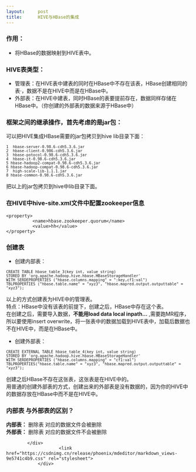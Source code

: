 ```yaml
---
layout:     post
title:      HIVE与HBase的集成
---
```

<div id="article_content" class="article_content clearfix csdn-tracking-statistics" data-pid="blog" data-mod="popu_307" data-dsm="post">
								            <div id="content_views" class="markdown_views prism-atom-one-dark">
							<!-- flowchart 箭头图标 勿删 -->
							<svg xmlns="http://www.w3.org/2000/svg" style="display: none;"><path stroke-linecap="round" d="M5,0 0,2.5 5,5z" id="raphael-marker-block" style="-webkit-tap-highlight-color: rgba(0, 0, 0, 0);"></path></svg>
							<h3><a id="_0"></a>作用：</h3>
<ul>
<li>将HBase的数据映射到HIVE表中。</li>
</ul>
<h3><a id="HIVE_2"></a>HIVE表类型：</h3>
<ul>
<li>管理表：在HIVE表中建表的同时在HBase中不存在该表，HBase创建相同的表·，数据不是在HIVE中而是在HBase中。</li>
<li>外部表：在HIVE中建表，同时HBase的表要提前存在，数据同样存储在HBase中。（你创建的外部表的数据来源于HBase中）</li>
</ul>
<h3><a id="jar_5"></a>框架之间的继承操作，首先考虑的是jar包：</h3>
<p>可以把HIVE集成HBase需要的jar包拷贝到hive  lib目录下面：</p>
<pre><code class="language-java"><code class="prism  language-java"><span class="token number">1</span>  hbase<span class="token operator">-</span>server<span class="token operator">-</span><span class="token number">0.98</span><span class="token number">.6</span><span class="token operator">-</span>cdh5<span class="token punctuation">.</span><span class="token number">3.6</span><span class="token punctuation">.</span>jar 
<span class="token number">2</span>  hbase<span class="token operator">-</span>client<span class="token operator">-</span><span class="token number">0.986</span><span class="token operator">-</span>cdh5<span class="token punctuation">.</span><span class="token number">3.6</span><span class="token punctuation">.</span>jar
<span class="token number">3</span>  hbase<span class="token operator">-</span>potocol<span class="token operator">-</span><span class="token number">0.98</span><span class="token number">.6</span><span class="token operator">-</span>cdh5<span class="token punctuation">.</span><span class="token number">3.6</span><span class="token punctuation">.</span>jar 
<span class="token number">4</span>  hbase<span class="token operator">-</span>it<span class="token operator">-</span><span class="token number">0.98</span><span class="token number">.6</span><span class="token operator">-</span>cdh5<span class="token punctuation">.</span><span class="token number">3.6</span><span class="token punctuation">.</span>jar
<span class="token number">5</span> hbase<span class="token operator">-</span>hadoop2<span class="token operator">-</span>compat<span class="token operator">-</span><span class="token number">0.98</span><span class="token number">.6</span><span class="token operator">-</span>cdh5<span class="token punctuation">.</span><span class="token number">3.6</span><span class="token punctuation">.</span>jar 
<span class="token number">6</span> hbase<span class="token operator">-</span>hadoop<span class="token operator">-</span>compat<span class="token operator">-</span><span class="token number">0.98</span><span class="token number">.6</span><span class="token operator">-</span>cdh5<span class="token punctuation">.</span><span class="token number">3.6</span><span class="token punctuation">.</span>jar
<span class="token number">7</span>  high<span class="token operator">-</span>scale<span class="token operator">-</span>lib<span class="token operator">-</span><span class="token number">1.1</span><span class="token number">.1</span><span class="token punctuation">.</span>jar 
<span class="token number">8</span> hbase<span class="token operator">-</span>common<span class="token operator">-</span><span class="token number">0.98</span><span class="token number">.6</span><span class="token operator">-</span>cdh5<span class="token punctuation">.</span><span class="token number">3.6</span><span class="token punctuation">.</span>jar
</code></code></pre>
<p>把以上的jar包拷贝到hive中lib目录下面。</p>
<h3><a id="HIVEhivesitexmlzookeeper_19"></a>在HIVE中hive-site.xml文件中配置zookeeper信息</h3>
<pre class=" language-xml"><code class="prism  language-xml"><span class="token tag"><span class="token tag"><span class="token punctuation">&lt;</span>property</span><span class="token punctuation">&gt;</span></span>
		  <span class="token tag"><span class="token tag"><span class="token punctuation">&lt;</span>name</span><span class="token punctuation">&gt;</span></span>hbase.zookeeper.quorum<span class="token tag"><span class="token tag"><span class="token punctuation">&lt;/</span>name</span><span class="token punctuation">&gt;</span></span>
		  <span class="token tag"><span class="token tag"><span class="token punctuation">&lt;</span>value</span><span class="token punctuation">&gt;</span></span>hh<span class="token tag"><span class="token tag"><span class="token punctuation">&lt;/</span>value</span><span class="token punctuation">&gt;</span></span>
<span class="token tag"><span class="token tag"><span class="token punctuation">&lt;/</span>property</span><span class="token punctuation">&gt;</span></span>
</code></pre>
<h3><a id="_27"></a>创建表</h3>
<ul>
<li>创建内部表：</li>
</ul>
<pre><code class="language-java"><code class="prism  language-java">CREATE TABLE <span class="token function">hbase_table_3</span><span class="token punctuation">(</span>key <span class="token keyword">int</span><span class="token punctuation">,</span> value string<span class="token punctuation">)</span> 
STORED BY <span class="token string">'org.apache.hadoop.hive.hbase.HBaseStorageHandler'</span>
WITH SERDEPROPERTIES <span class="token punctuation">(</span><span class="token string">"hbase.columns.mapping"</span> <span class="token operator">=</span> <span class="token string">":key,cf1:val"</span><span class="token punctuation">)</span>
TBLPROPERTIES <span class="token punctuation">(</span><span class="token string">"hbase.table.name"</span> <span class="token operator">=</span> <span class="token string">"xyz3"</span><span class="token punctuation">,</span> <span class="token string">"hbase.mapred.output.outputtable"</span> <span class="token operator">=</span> <span class="token string">"xyz3"</span><span class="token punctuation">)</span><span class="token punctuation">;</span>
</code></code></pre>
<p>以上的方式创建表为HIVE中的管理表。<br>
特点：HBase中没有该表的前提下，创建之后，HBase中存在这个表。<br>
在创建之后，需要导入数据，<strong>不能用load data local inpath…</strong> ,需要跑MR程序，所以要使用insert overwrite，将一张表中的数据加载到HIVE表中，加载后数据也不在HIVE中，而是在HBase中。</p>
<ul>
<li>创建外部表：</li>
</ul>
<pre><code class="language-java"><code class="prism  language-java">CREATE EXTERNAL TABLE <span class="token function">hbase_table_4</span><span class="token punctuation">(</span>key <span class="token keyword">int</span><span class="token punctuation">,</span> value string<span class="token punctuation">)</span> 
STORED BY <span class="token string">'org.apache.hadoop.hive.hbase.HBaseStorageHandler'</span>
WITH SERDEPROPERTIES <span class="token punctuation">(</span><span class="token string">"hbase.columns.mapping"</span> <span class="token operator">=</span> <span class="token string">"cf1:val"</span><span class="token punctuation">)</span>
<span class="token function">TBLPROPERTIES</span><span class="token punctuation">(</span><span class="token string">"hbase.table.name"</span> <span class="token operator">=</span> <span class="token string">"xyz3"</span><span class="token punctuation">,</span> <span class="token string">"hbase.mapred.output.outputtable"</span> <span class="token operator">=</span> <span class="token string">"xyz3"</span><span class="token punctuation">)</span><span class="token punctuation">;</span>
</code></code></pre>
<p>创建之后HBase不存在这张表，这张表是在HIVE中的。<br>
用普通的创建外部表的方式，创建出来的外部表是没有数据的，因为你的HIVE中的数据存放在HBase中而不是在HIVE中。</p>
<h3><a id="__50"></a>内部表 与外部表的区别？</h3>
<p><strong>内部表：</strong> 删除表 对应的数据文件会被删除<br>
<strong>外部表：</strong> 删除表 对应的数据文件不会被删除</p>

            </div>
						<link href="https://csdnimg.cn/release/phoenix/mdeditor/markdown_views-9e5741c4b9.css" rel="stylesheet">
                </div>